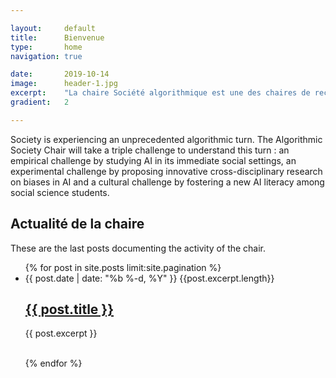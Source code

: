 ```yaml
---

layout:     default
title:      Bienvenue
type:       home
navigation: true

date:       2019-10-14
image:      header-1.jpg
excerpt:    "La chaire Société algorithmique est une des chaires de recherche de l'institut <a href = "https://miai.univ-grenoble-alpes.fr/">MIAI</a> (Multidisciplinary Institute in Artificial Intelligence) de l'Université Grenoble Alpes. Elle conduit et soutient des recherches sur le tournant algorithmique de la société contemporaine."
gradient:   2

---
```


Society is experiencing an unprecedented algorithmic turn. The Algorithmic Society Chair will take a triple challenge to understand this turn : an empirical challenge by studying AI in its immediate social settings, an experimental challenge by proposing innovative cross-disciplinary research on biases in AI and a cultural challenge by fostering a new AI literacy among social science students.

<h2>Actualité de la chaire</h2>
<p>These are the last posts documenting the activity of the chair.</p>

<ul class="post-list">
    {% for post in site.posts limit:site.pagination %}
    <li>
      <span class="post-meta">{{ post.date | date: "%b %-d, %Y" }}
        {{post.excerpt.length}}
      </span>
      <h2>
        <a class="post-link" href="{{ post.url | prepend: site.baseurl }}">
          {{ post.title }}
        </a>
      </h2>
      <p class="post-excerpt">
        {{ post.excerpt }}
      </p>
      <br>
    </li>
    {% endfor %}
  </ul>
